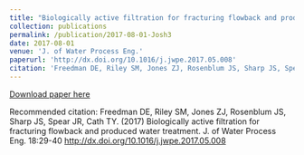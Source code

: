 ```yaml
---
title: "Biologically active filtration for fracturing flowback and produced water treatment"
collection: publications
permalink: /publication/2017-08-01-Josh3
date: 2017-08-01
venue: 'J. of Water Process Eng.'
paperurl: 'http://dx.doi.org/10.1016/j.jwpe.2017.05.008'
citation: 'Freedman DE, Riley SM, Jones ZJ, Rosenblum JS, Sharp JS, Spear JR, Cath TY. (2017) Biologically active filtration for fracturing flowback and produced water treatment.  J. of Water Process Eng. 18:29-40 http://dx.doi.org/10.1016/j.jwpe.2017.05.008 '
---
```


<a href='http://dx.doi.org/10.1016/j.jwpe.2017.05.008'>Download paper here</a>

Recommended citation: Freedman DE, Riley SM, Jones ZJ, Rosenblum JS, Sharp JS, Spear JR, Cath TY. (2017) Biologically active filtration for fracturing flowback and produced water treatment.  J. of Water Process Eng. 18:29-40 http://dx.doi.org/10.1016/j.jwpe.2017.05.008 